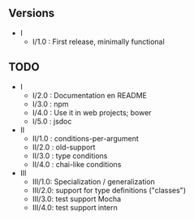 Versions
--------

* I
  * I/1.0  : First release, minimally functional



TODO
----

* I
  * I/2.0  : Documentation en README
  * I/3.0  : npm
  * I/4.0  : Use it in web projects; bower
  * I/5.0  : jsdoc
* II
  * II/1.0 : conditions-per-argument
  * II/2.0 : old-support
  * II/3.0 : type conditions
  * II/4.0 : chai-like conditions
* III
  * III/1.0: Specialization / generalization
  * III/2.0: support for type definitions ("classes")
  * III/3.0: test support Mocha
  * III/4.0: test support intern
  
